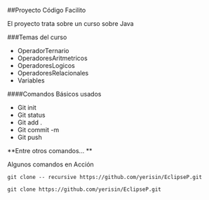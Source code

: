 ##Proyecto Código Facilito

<p>
El proyecto trata sobre un curso sobre Java
</p>

###Temas del curso

- OperadorTernario
- OperadoresAritmetricos
- OperadoresLogicos
- OperadoresRelacionales
- Variables

####Comandos Básicos usados

- Git init
- Git status
- Git add .
- Git commit -m
- Git push

**Entre otros comandos... **

Algunos comandos en Acción

```
git clone -- recursive https://github.com/yerisin/EclipseP.git

git clone https://github.com/yerisin/EclipseP.git

```
